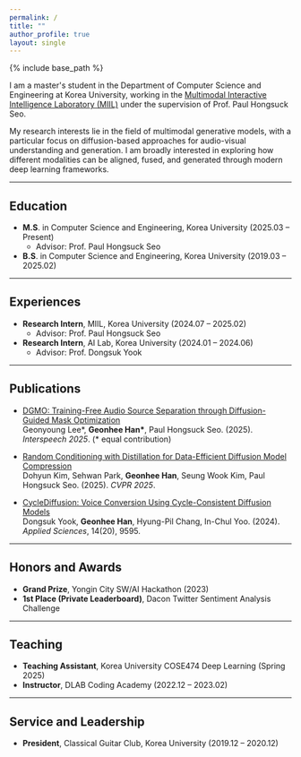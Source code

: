 ```yaml
---
permalink: /
title: ""
author_profile: true
layout: single
---
```


{% include base_path %}

I am a master's student in the Department of Computer Science and Engineering at Korea University, working in the [Multimodal Interactive Intelligence Laboratory (MIIL)](https://miil.korea.ac.kr/) under the supervision of Prof. Paul Hongsuck Seo.

My research interests lie in the field of multimodal generative models, with a particular focus on diffusion-based approaches for audio-visual understanding and generation. I am broadly interested in exploring how different modalities can be aligned, fused, and generated through modern deep learning frameworks.

<hr>

## Education

* <b>M.S</b>. in Computer Science and Engineering, Korea University (2025.03 – Present)  
  * Advisor: Prof. Paul Hongsuck Seo  
* <b>B.S</b>. in Computer Science and Engineering, Korea University (2019.03 – 2025.02)

<hr>

## Experiences

* <b>Research Intern</b>, MIIL, Korea University (2024.07 – 2025.02)  
  * Advisor: Prof. Paul Hongsuck Seo  
* <b>Research Intern</b>, AI Lab, Korea University (2024.01 – 2024.06)  
  * Advisor: Prof. Dongsuk Yook

<hr>

## Publications

* <a href="https://example.com/dgmo_paper" target="_blank">DGMO: Training-Free Audio Source Separation through Diffusion-Guided Mask Optimization</a>  
  Geonyoung Lee*, <b>Geonhee Han*</b>, Paul Hongsuck Seo. (2025). *Interspeech 2025*. (* equal contribution)

* <a href="https://dohyun-as.github.io/Random-Conditioning/" target="_blank">Random Conditioning with Distillation for Data-Efficient Diffusion Model Compression</a>  
  Dohyun Kim, Sehwan Park, <b>Geonhee Han</b>, Seung Wook Kim, Paul Hongsuck Seo. (2025). *CVPR 2025*.

* <a href="https://ai.korea.ac.kr/demo-cyclediffusion-vc/" target="_blank">CycleDiffusion: Voice Conversion Using Cycle-Consistent Diffusion Models</a>  
  Dongsuk Yook, <b>Geonhee Han</b>, Hyung-Pil Chang, In-Chul Yoo. (2024). *Applied Sciences*, 14(20), 9595.

<hr>

## Honors and Awards

* <b>Grand Prize</b>, Yongin City SW/AI Hackathon (2023)  
* <b>1st Place (Private Leaderboard)</b>, Dacon Twitter Sentiment Analysis Challenge

<hr>

## Teaching

* <b>Teaching Assistant</b>, Korea University COSE474 Deep Learning (Spring 2025)  
* <b>Instructor</b>, DLAB Coding Academy (2022.12 – 2023.02)

<hr>

## Service and Leadership

* <b>President</b>, Classical Guitar Club, Korea University (2019.12 – 2020.12)
